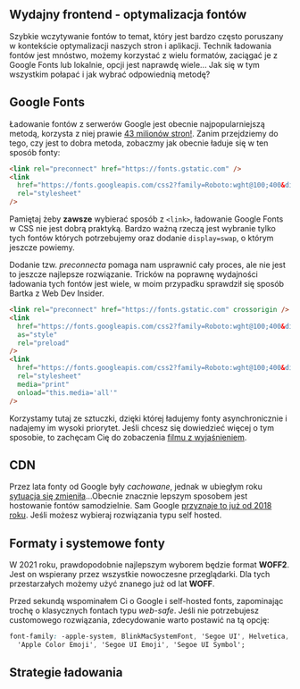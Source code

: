 ## Wydajny frontend - optymalizacja fontów

Szybkie wczytywanie fontów to temat, który jest bardzo często poruszany w kontekście optymalizacji naszych stron i aplikacji. Technik ładowania fontów jest mnóstwo, możemy korzystać z wielu formatów, zaciągać je z Google Fonts lub lokalnie, opcji jest naprawdę wiele... Jak się w tym wszystkim połapać i jak wybrać odpowiednią metodę?

## Google Fonts

Ładowanie fontów z serwerów Google jest obecnie najpopularniejszą metodą, korzysta z niej prawie [43 milionów stron!](https://trends.builtwith.com/websitelist/Google-Font-API). Zanim przejdziemy do tego, czy jest to dobra metoda, zobaczmy jak obecnie ładuje się w ten sposób fonty:

```html
<link rel="preconnect" href="https://fonts.gstatic.com" />
<link
  href="https://fonts.googleapis.com/css2?family=Roboto:wght@100;400&display=swap"
  rel="stylesheet"
/>
```

Pamiętaj żeby **zawsze** wybierać sposób z `<link>`, ładowanie Google Fonts w CSS nie jest dobrą praktyką. Bardzo ważną rzeczą jest wybranie tylko tych fontów których potrzebujemy oraz dodanie `display=swap`, o którym jeszcze powiemy.

Dodanie tzw. _preconnecta_ pomaga nam usprawnić cały proces, ale nie jest to jeszcze najlepsze rozwiązanie. Tricków na poprawnę wydajności ładowania tych fontów jest wiele, w moim przypadku sprawdził się sposób Bartka z Web Dev Insider.

```html
<link rel="preconnect" href="https://fonts.gstatic.com" crossorigin />
<link
  href="https://fonts.googleapis.com/css2?family=Roboto:wght@100;400&display=swap"
  as="style"
  rel="preload"
/>
<link
  href="https://fonts.googleapis.com/css2?family=Roboto:wght@100;400&display=swap"
  rel="stylesheet"
  media="print"
  onload="this.media='all'"
/>
```

Korzystamy tutaj ze sztuczki, dzięki której ładujemy fonty asynchronicznie i nadajemy im wysoki priorytet.
Jeśli chcesz się dowiedzieć więcej o tym sposobie, to zachęcam Cię do zobaczenia [filmu z wyjaśnieniem](https://www.youtube.com/watch?v=Tep9q2JykpU).

## CDN

Przez lata fonty od Google były _cachowane_, jednak w ubiegłym roku [sytuacja się zmieniła](https://wicki.io/posts/2020-11-goodbye-google-fonts/)...Obecnie znacznie lepszym sposobem jest hostowanie fontów samodzielnie. Sam Google [przyznaje to już od 2018 roku](https://developers.google.com/web/updates/2018/08/web-performance-made-easy). Jeśli możesz wybieraj rozwiązania typu self hosted.

## Formaty i systemowe fonty

W 2021 roku, prawdopodobnie najlepszym wyborem będzie format **WOFF2**. Jest on wspierany przez wszystkie nowoczesne przeglądarki. Dla tych przestarzałych możemy użyć znanego już od lat **WOFF**.

Przed sekundą wspominałem Ci o Google i self-hosted fonts, zapominając trochę o klasycznych fontach typu _web-safe_. Jeśli nie potrzebujesz customowego rozwiązania, zdecydowanie warto postawić na tą opcję:

```css
font-family: -apple-system, BlinkMacSystemFont, 'Segoe UI', Helvetica, Arial, sans-serif,
  'Apple Color Emoji', 'Segoe UI Emoji', 'Segoe UI Symbol';
```

## Strategie ładowania
